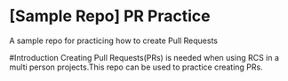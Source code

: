 # [Sample Repo] PR Practice
A sample repo for practicing how to create Pull Requests

#Introduction
Creating Pull Requests(PRs) is needed when using RCS in a 
multi person projects.This repo can be used to practice creating PRs.